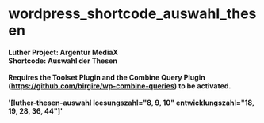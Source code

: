 # wordpress_shortcode_auswahl_thesen

<b>Luther Project: Argentur MediaX<b><br>
Shortcode: Auswahl der Thesen<br><br>
Requires the Toolset Plugin and the Combine Query Plugin (https://github.com/birgire/wp-combine-queries) to be activated.<br><br>
'[luther-thesen-auswahl loesungszahl="8, 9, 10" entwicklungszahl="18, 19, 28, 36, 44"]'
